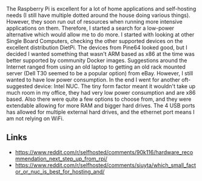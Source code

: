 The Raspberry Pi is excellent for a lot of home applications and self-hosting needs (I still have multiple dotted around the house doing various things). However, they soon run out of resources when running more intensive applications on them. Therefore, I started a search for a low-power alternative which would allow me to do more. 
I started with looking at other Single Board Computers, checking the other supported devices on the excellent distribution DietPi. The devices from Pine64 looked good, but I decided I wanted something that wasn't ARM based as x86 at the time was better supported by community Docker images.
Suggestions around the Internet ranged from using an old laptop to getting an old rack mounted server (Dell T30 seemed to be a popular option) from eBay. However, I still wanted to have low power consumption. In the end I went for another oft-suggested device: Intel NUC. The tiny form factor meant it wouldn't take up much room in my office, they had very low power consumption and are x86 based. Also there were quite a few options to choose from, and they were extendable allowing for more RAM and bigger hard drives. The 4 USB ports has allowed for multiple external hard drives, and the ethernet port means I am not relying on WiFi. 

## Links 
- https://www.reddit.com/r/selfhosted/comments/90k116/hardware_recommendation_next_step_up_from_rpi/ 
- https://www.reddit.com/r/selfhosted/comments/siuyta/which_small_factor_or_nuc_is_best_for_hosting_and/
